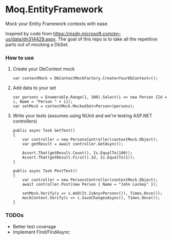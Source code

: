 # Moq.EntityFramework
Mock your Entity Framework contexts with ease.

Inspired by code from https://msdn.microsoft.com/en-us/data/dn314429.aspx. The goal of this repo is to take all the repetitive parts out of mocking a DbSet.  

### How to use
1. Create your DbContext mock

	```
	var contextMock = DbContextMockFactory.Create<YourDbContext>();
	```
2. Add data to your set

	```
	var persons = Enumerable.Range(1, 100).Select(i => new Person {Id = i, Name = "Person " + i});
	var setMock = contextMock.MockedSet<Person>(persons); 
	```

3. Write your tests (assumes using NUnit and we're testing ASP.NET controllers)
	```
	public async Task GetTest()
	{
		var controller = new PersonsController(contextMock.Object);
		var getResult = await controller.GetAsync();

		Assert.That(getResult.Count(), Is.EqualTo(100));
		Assert.That(getResult.First().Id, Is.EqualTo(1));
	}
	```


	```
	public async Task PostTest()
	{
		var controller = new PersonsController(contextMock.Object);
		await controller.Post(new Person { Name = "John Lackey" });
		
		setMock.Verify(s => s.Add(It.IsAny<Person>()), Times.Once());
		mockContext.Verify(c => c.SaveChangesAsync(), Times.Once());
	}
	```

### TODOs
* Better test coverage
* Implement Find/FindAsync